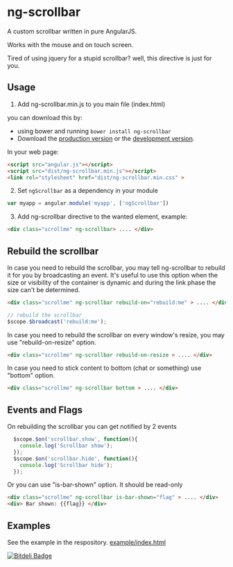 # ng-scrollbar
A custom scrollbar written in pure AngularJS.

Works with the mouse and on touch screen.

Tired of using jquery for a stupid scrollbar? well, this directive is just for you. 


## Usage

1. Add ng-scrollbar.min.js to you main file (index.html)

  you can download this by:
  * using bower and running `bower install ng-scrollbar`
  * Download the [production version][min] or the [development version][max].

  [min]: https://raw.github.com/conlaigi1497/ng-scrollbar/master/dist/angular-ng-scrollbar.min.js
  [max]: https://raw.github.com/conlaigi1497/ng-scrollbar/master/dist/angular-ng-scrollbar.js

  In your web page:

  ```html
  <script src="angular.js"></script>
  <script src="dist/ng-scrollbar.min.js"></script>
  <link rel="stylesheet" href="dist/ng-scrollbar.min.css" >
  ```

2. Set `ngScrollbar` as a dependency in your module
  ```javascript
  var myapp = angular.module('myapp', ['ngScrollbar'])
  ```

3. Add ng-scrollbar directive to the wanted element, example:
  ```html
  <div class="scrollme" ng-scrollbar> .... </div>
  ```

## Rebuild the scrollbar 
In case you need to rebuild the scrollbar, you may tell ng-scrollbar to rebuild it for you by broadcasting an event. 
It's useful to use this option when the size or visibility of the container is dynamic and during the link phase the size can't be determined. 
  ```html
  <div class="scrollme" ng-scrollbar rebuild-on="rebuild:me" > .... </div>
  ```

  ```javascript
  // rebuild the scrollbar
  $scope.$broadcast('rebuild:me');
  ```

In case you need to rebuild the scrollbar on every window's resize, you may use "rebuild-on-resize" option. 
  ```html
  <div class="scrollme" ng-scrollbar rebuild-on-resize > .... </div>
  ```

In case you need to stick content to bottom (chat or something) use "bottom" option.
  ```html
  <div class="scrollme" ng-scrollbar bottom > .... </div>
  ```

## Events and Flags
On rebuilding the scrollbar you can get notified by 2 events
  ```javascript
    $scope.$on('scrollbar.show', function(){
      console.log('Scrollbar show');
    });
    $scope.$on('scrollbar.hide', function(){
      console.log('Scrollbar hide');
    });
  ```

Or you can use "is-bar-shown" option. It should be read-only
  ```html
  <div class="scrollme" ng-scrollbar is-bar-shown="flag" > .... </div>
  <div> Bar shown: {{flag}} </div>
  ```

## Examples
See the example in the respository.
[example/index.html](https://htmlpreview.github.io/?https://github.com/conlaigi1497/ng-scrollbar/blob/master/example/index.html)


[![Bitdeli Badge](https://d2weczhvl823v0.cloudfront.net/conlaigi1497/ng-scrollbar/trend.png)](https://bitdeli.com/free "Bitdeli Badge")

